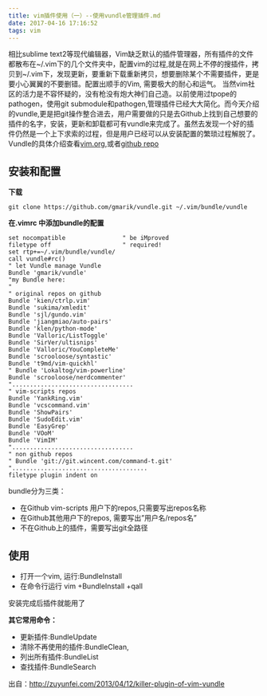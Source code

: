 ```yaml
---
title: vim插件使用（一）--使用vundle管理插件.md
date: 2017-04-16 17:16:52
tags: vim
---
```


相比sublime text2等现代编辑器，Vim缺乏默认的插件管理器，所有插件的文件都散布在\~/.vim下的几个文件夹中，配置vim的过程,就是在网上不停的搜插件，拷贝到~/.vim下，发现更新，要重新下载重新拷贝，想要删除某个不需要插件，更是要小心翼翼的不要删错。配置出顺手的Vim, 需要极大的耐心和运气。
当然vim社区的活力是不容怀疑的，没有枪没有炮大神们自己造。以前使用过tpope的pathogen，使用git submodule和pathogen,管理插件已经大大简化。而今天介绍的vundle,更是把git操作整合进去，用户需要做的只是去Github上找到自己想要的插件的名字，安装，更新和卸载都可有vundle来完成了。虽然去发现一个好的插件仍然是一个上下求索的过程，但是用户已经可以从安装配置的繁琐过程解脱了。
Vundle的具体介绍查看[vim.org](http://www.vim.org/scripts/script.php?script_id=3458),或者[github repo](https://github.com/gmarik/vundle)

## 安装和配置

**下载**

    git clone https://github.com/gmarik/vundle.git ~/.vim/bundle/vundle

**在.vimrc 中添加bundle的配置**

```
set nocompatible                " be iMproved
filetype off                    " required!
set rtp+=~/.vim/bundle/vundle/
call vundle#rc()
" let Vundle manage Vundle
Bundle 'gmarik/vundle'
"my Bundle here:
"
" original repos on github
Bundle 'kien/ctrlp.vim'
Bundle 'sukima/xmledit'
Bundle 'sjl/gundo.vim'
Bundle 'jiangmiao/auto-pairs'
Bundle 'klen/python-mode'
Bundle 'Valloric/ListToggle'
Bundle 'SirVer/ultisnips'
Bundle 'Valloric/YouCompleteMe'
Bundle 'scrooloose/syntastic'
Bundle 't9md/vim-quickhl'
" Bundle 'Lokaltog/vim-powerline'
Bundle 'scrooloose/nerdcommenter'
"..................................
" vim-scripts repos
Bundle 'YankRing.vim'
Bundle 'vcscommand.vim'
Bundle 'ShowPairs'
Bundle 'SudoEdit.vim'
Bundle 'EasyGrep'
Bundle 'VOoM'
Bundle 'VimIM'
"..................................
" non github repos
" Bundle 'git://git.wincent.com/command-t.git'
"......................................
filetype plugin indent on
```

bundle分为三类：
- 在Github vim-scripts 用户下的repos,只需要写出repos名称
- 在Github其他用户下的repos, 需要写出”用户名/repos名”
- 不在Github上的插件，需要写出git全路径

## 使用

- 打开一个vim, 运行:BundleInstall
- 在命令行运行 vim +BundleInstall +qall

安装完成后插件就能用了

**其它常用命令：**

- 更新插件:BundleUpdate
- 清除不再使用的插件:BundleClean,
- 列出所有插件:BundleList
- 查找插件:BundleSearch

出自：http://zuyunfei.com/2013/04/12/killer-plugin-of-vim-vundle
